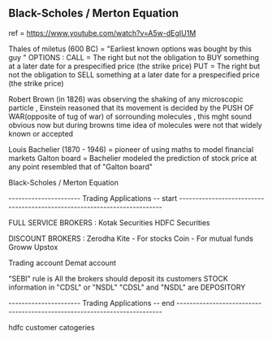 ## Black-Scholes / Merton Equation

ref = https://www.youtube.com/watch?v=A5w-dEgIU1M

Thales of miletus (600 BC) = "Earliest known options was bought by this guy "
OPTIONS :
    CALL = The right but not the obligation to BUY something at a later date for a  prespecified price (the strike price) 
    PUT  = The right but not the obligation to SELL something at a later date for a  prespecified price (the strike price)

Robert Brown (in 1826) was observing the shaking of any microscopic particle , Einstein reasoned that its movement is decided by the PUSH OF WAR(opposite of tug of war) of sorrounding molecules , this mght sound obvious now but during browns time idea of molecules were not that widely known or accepted 

Louis Bachelier (1870 - 1946) = pioneer of using maths to model financial markets 
Galton board = Bachelier modeled the prediction of stock price at any point resembled that of "Galton board"

Black-Scholes / Merton Equation




---------------------- Trading Applications -- start -------------------------------------------------------------------------

FULL SERVICE BROKERS :
    Kotak Securities
    HDFC Securities

DISCOUNT BROKERS :
    Zerodha
        Kite - For stocks
        Coin - For mutual funds
    Groww
    Upstox

Trading account 
Demat account

"SEBI" rule is All the brokers should deposit its customers STOCK information in "CDSL" or "NSDL"
"CDSL" and "NSDL" are  DEPOSITORY 


---------------------- Trading Applications -- end -------------------------------------------------------------------------


hdfc customer catogeries